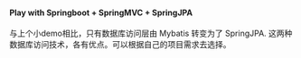 #### Play with Springboot + SpringMVC + SpringJPA
与上个小demo相比，只有数据库访问层由 Mybatis 转变为了 SpringJPA.
这两种数据库访问技术，各有优点。可以根据自己的项目需求去选择。
